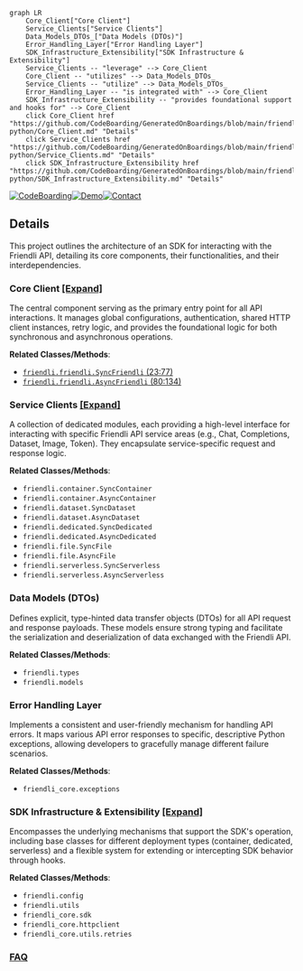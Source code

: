 ```mermaid
graph LR
    Core_Client["Core Client"]
    Service_Clients["Service Clients"]
    Data_Models_DTOs_["Data Models (DTOs)"]
    Error_Handling_Layer["Error Handling Layer"]
    SDK_Infrastructure_Extensibility["SDK Infrastructure & Extensibility"]
    Service_Clients -- "leverage" --> Core_Client
    Core_Client -- "utilizes" --> Data_Models_DTOs_
    Service_Clients -- "utilize" --> Data_Models_DTOs_
    Error_Handling_Layer -- "is integrated with" --> Core_Client
    SDK_Infrastructure_Extensibility -- "provides foundational support and hooks for" --> Core_Client
    click Core_Client href "https://github.com/CodeBoarding/GeneratedOnBoardings/blob/main/friendli-python/Core_Client.md" "Details"
    click Service_Clients href "https://github.com/CodeBoarding/GeneratedOnBoardings/blob/main/friendli-python/Service_Clients.md" "Details"
    click SDK_Infrastructure_Extensibility href "https://github.com/CodeBoarding/GeneratedOnBoardings/blob/main/friendli-python/SDK_Infrastructure_Extensibility.md" "Details"
```

[![CodeBoarding](https://img.shields.io/badge/Generated%20by-CodeBoarding-9cf?style=flat-square)](https://github.com/CodeBoarding/GeneratedOnBoardings)[![Demo](https://img.shields.io/badge/Try%20our-Demo-blue?style=flat-square)](https://www.codeboarding.org/demo)[![Contact](https://img.shields.io/badge/Contact%20us%20-%20contact@codeboarding.org-lightgrey?style=flat-square)](mailto:contact@codeboarding.org)

## Details

This project outlines the architecture of an SDK for interacting with the Friendli API, detailing its core components, their functionalities, and their interdependencies.

### Core Client [[Expand]](./Core_Client.md)
The central component serving as the primary entry point for all API interactions. It manages global configurations, authentication, shared HTTP client instances, retry logic, and provides the foundational logic for both synchronous and asynchronous operations.


**Related Classes/Methods**:

- <a href="https://github.com/friendliai/friendli-python/blob/main/src/friendli/friendli.py#L23-L77" target="_blank" rel="noopener noreferrer">`friendli.friendli.SyncFriendli` (23:77)</a>
- <a href="https://github.com/friendliai/friendli-python/blob/main/src/friendli/friendli.py#L80-L134" target="_blank" rel="noopener noreferrer">`friendli.friendli.AsyncFriendli` (80:134)</a>


### Service Clients [[Expand]](./Service_Clients.md)
A collection of dedicated modules, each providing a high-level interface for interacting with specific Friendli API service areas (e.g., Chat, Completions, Dataset, Image, Token). They encapsulate service-specific request and response logic.


**Related Classes/Methods**:

- `friendli.container.SyncContainer`
- `friendli.container.AsyncContainer`
- `friendli.dataset.SyncDataset`
- `friendli.dataset.AsyncDataset`
- `friendli.dedicated.SyncDedicated`
- `friendli.dedicated.AsyncDedicated`
- `friendli.file.SyncFile`
- `friendli.file.AsyncFile`
- `friendli.serverless.SyncServerless`
- `friendli.serverless.AsyncServerless`


### Data Models (DTOs)
Defines explicit, type-hinted data transfer objects (DTOs) for all API request and response payloads. These models ensure strong typing and facilitate the serialization and deserialization of data exchanged with the Friendli API.


**Related Classes/Methods**:

- `friendli.types`
- `friendli.models`


### Error Handling Layer
Implements a consistent and user-friendly mechanism for handling API errors. It maps various API error responses to specific, descriptive Python exceptions, allowing developers to gracefully manage different failure scenarios.


**Related Classes/Methods**:

- `friendli_core.exceptions`


### SDK Infrastructure & Extensibility [[Expand]](./SDK_Infrastructure_Extensibility.md)
Encompasses the underlying mechanisms that support the SDK's operation, including base classes for different deployment types (container, dedicated, serverless) and a flexible system for extending or intercepting SDK behavior through hooks.


**Related Classes/Methods**:

- `friendli.config`
- `friendli.utils`
- `friendli_core.sdk`
- `friendli_core.httpclient`
- `friendli_core.utils.retries`




### [FAQ](https://github.com/CodeBoarding/GeneratedOnBoardings/tree/main?tab=readme-ov-file#faq)